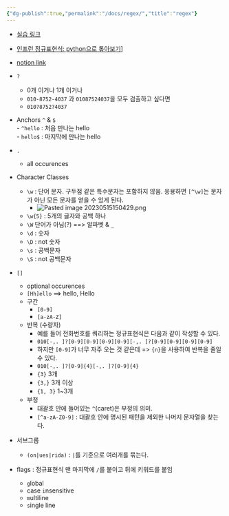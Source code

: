```yaml
---
{"dg-publish":true,"permalink":"/docs/regex/","title":"regex"}
---
```


- [실습 링크](https://regexr.com/5nvc2)
- [인프런 정규표현식: python으로 톺아보기](https://www.inflearn.com/course/%ED%8C%8C%EC%9D%B4%EC%8D%AC-%EC%A0%95%EA%B7%9C%ED%91%9C%ED%98%84%EC%8B%9D/dashboard)]
- [notion link](https://paullabworkspace.notion.site/1c57fc683c33468d95e7a490b6f66c95)

- `?` 
	- 0개 이거나 1개 이거나
	- `010-8752-4037` 과 `01087524037`을 모두 검출하고 싶다면
	- `010?8752?4037` 
- Anchors `^` & `$`  
		- `^hello` : 처음 만나는 hello  
		- `hello$` : 마지막에 만나는 hello
- `.` 
	- all occurences
- Character Classes
	- `\w` : 단어 문자. 구두점 같은 특수문자는 포함하지 않음. 응용하면 `[^\w]`는 문자가 아닌 모든 문자를 얻을 수 있게 된다.
		- ![Pasted image 20230515150429.png](/img/user/docs/assets/Pasted%20image%2020230515150429.png)
	- `\w{5}` : 5개의 글자와 공백 하나
	- `\W` 단어가 아님(?) ==> 알파벳 & `_`
	- `\d` : 숫자
	- `\D` : not 숫자
	- `\s` : 공백문자
	- `\S` : not 공백문자
- `[]` 
	- optional occurences
	- `[Hh]ello` ==> hello, Hello
	- 구간
		- `[0-9]`
		- `[a-zA-Z]`
	- 반복 (수량자)
		- 예를 들어 전화번호를 쿼리하는 정규표현식은 다음과 같이 작성할 수 있다.
		- `010[-,. ]?[0-9][0-9][0-9][0-9][-,. ]?[0-9][0-9][0-9][0-9]`
		- 하지만 `[0-9]`가 너무 자주 오는 것 같은데 => `{n}`을 사용하여 반복을 줄일 수 있다.
		- `010[-,. ]?[0-9]{4}[-,. ]?[0-9]{4}`
		- `{3}` 3개
		- `{3,}` 3개 이상
		- `{1, 3}` 1~3개
	- 부정
		- 대괄호 안에 들어있는 `^`(caret)은 부정의 의미.
		- `[^a-zA-Z0-9]` : 대괄호 안에 명시된 패턴을 제외한 나머지 문자열을 찾는다.
- 서브그룹
	- `(on|ues|rida)` :  `|`를 기준으로 여러개를 묶는다.
- flags : 정규표현식 맨 마지막에 `/`를 붙이고 뒤에 키워드를 붙임
	- `g`lobal
	- case `i`nsensitive
	- `m`ultiline
	- `s`ingle line
